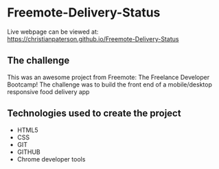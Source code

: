 # Freemote-Delivery-Status

Live webpage can be viewed at: https://christianpaterson.github.io/Freemote-Delivery-Status

## The challenge

This was an awesome project from Freemote: The Freelance Developer Bootcamp! 
The challenge was to build the front end of a mobile/desktop responsive food delivery app
## Technologies used to create the project 

<ul>
<li>HTML5</li>
<li>CSS</li>
<li>GIT</li>
<li>GITHUB</li>
<li>Chrome developer tools</li>
</ul>
